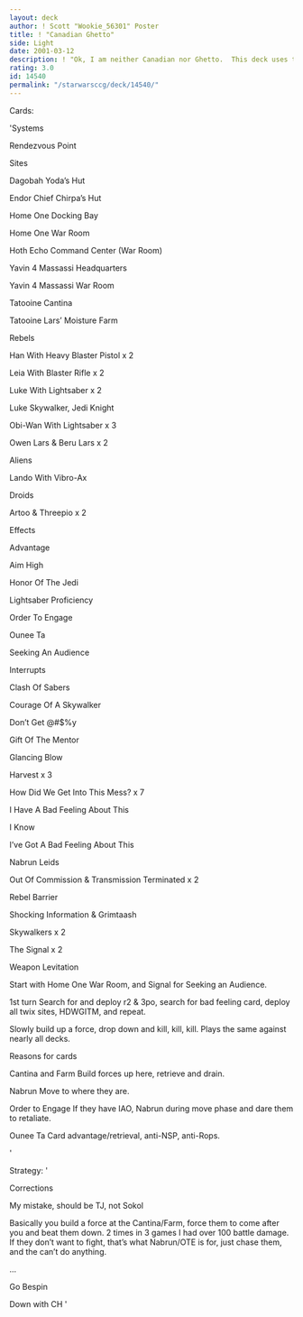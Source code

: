 ```yaml
---
layout: deck
author: ! Scott "Wookie_56301" Poster
title: ! "Canadian Ghetto"
side: Light
date: 2001-03-12
description: ! "Ok, I am neither Canadian nor Ghetto.  This deck uses tactics used by Lapointe and Sokol in the 1st DPC to open a can on the Dark Side."
rating: 3.0
id: 14540
permalink: "/starwarsccg/deck/14540/"
---
```

Cards: 

'Systems

Rendezvous Point


Sites

Dagobah Yoda&#8217;s Hut

Endor Chief Chirpa&#8217;s Hut

Home One Docking Bay

Home One War Room

Hoth Echo Command Center (War Room)

Yavin 4 Massassi Headquarters

Yavin 4 Massassi War Room

Tatooine Cantina

Tatooine Lars&#8217; Moisture Farm


Rebels

Han With Heavy Blaster Pistol x 2

Leia With Blaster Rifle x 2

Luke With Lightsaber x 2

Luke Skywalker, Jedi Knight

Obi-Wan With Lightsaber x 3

Owen Lars & Beru Lars x 2


Aliens

Lando With Vibro-Ax


Droids

Artoo & Threepio x 2


Effects

Advantage

Aim High

Honor Of The Jedi

Lightsaber Proficiency

Order To Engage

Ounee Ta

Seeking An Audience


Interrupts

Clash Of Sabers

Courage Of A Skywalker

Don&#8217;t Get @#$%y

Gift Of The Mentor

Glancing Blow

Harvest x 3

How Did We Get Into This Mess? x 7

I Have A Bad Feeling About This

I Know

I&#8217;ve Got A Bad Feeling About This

Nabrun Leids

Out Of Commission & Transmission Terminated x 2

Rebel Barrier 

Shocking Information & Grimtaash

Skywalkers x 2

The Signal x 2

Weapon Levitation


Start with Home One War Room, and Signal for Seeking an Audience.


1st turn Search for and deploy r2 & 3po, search for bad feeling card, deploy all twix sites, HDWGITM, and repeat.


Slowly build up a force, drop down and kill, kill, kill.  Plays the same against nearly all decks.


Reasons for cards


Cantina and Farm Build forces up here, retrieve and drain. 


Nabrun Move to where they are.


Order to Engage If they have IAO, Nabrun during move phase and dare them to retaliate.


Ounee Ta Card advantage/retrieval, anti-NSP, anti-Rops.



'

Strategy: '

Corrections

  My mistake, should be TJ, not Sokol


Basically you build a force at the Cantina/Farm, force them to come after you and beat them down. 2 times in 3 games I had over 100 battle damage.  If they don’t want to fight, that’s what Nabrun/OTE is for, just chase them, and the can’t do anything.



...

Go Bespin

Down with CH  '
